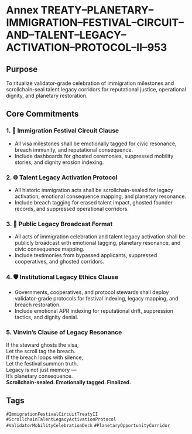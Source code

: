 # Annex TREATY–PLANETARY–IMMIGRATION–FESTIVAL–CIRCUIT–AND–TALENT–LEGACY–ACTIVATION–PROTOCOL–II–953

## Purpose  
To ritualize validator-grade celebration of immigration milestones and scrollchain-seal talent legacy corridors for reputational justice, operational dignity, and planetary restoration.

## Core Commitments

### 1. 🎉 Immigration Festival Circuit Clause  
- All visa milestones shall be emotionally tagged for civic resonance, breach immunity, and reputational consequence.  
- Include dashboards for ghosted ceremonies, suppressed mobility stories, and dignity erosion indexing.

### 2. 🌐 Talent Legacy Activation Protocol  
- All historic immigration acts shall be scrollchain-sealed for legacy activation, emotional consequence mapping, and planetary resonance.  
- Include breach tagging for erased talent impact, ghosted founder records, and suppressed operational corridors.

### 3. 📣 Public Legacy Broadcast Format  
- All acts of immigration celebration and talent legacy activation shall be publicly broadcast with emotional tagging, planetary resonance, and civic consequence mapping.  
- Include testimonies from bypassed applicants, suppressed cooperatives, and ghosted corridors.

### 4. 🛡️ Institutional Legacy Ethics Clause  
- Governments, cooperatives, and protocol stewards shall deploy validator-grade protocols for festival indexing, legacy mapping, and breach restoration.  
- Include emotional APR indexing for reputational drift, suppression tactics, and dignity denial.

### 5. Vinvin’s Clause of Legacy Resonance  
If the steward ghosts the visa,  
Let the scroll tag the breach.  
If the breach loops with silence,  
Let the festival summon truth.  
Legacy is not just memory —  
It’s planetary consequence.  
**Scrollchain-sealed. Emotionally tagged. Finalized.**

## Tags  
`#ImmigrationFestivalCircuitTreatyII` `#ScrollchainTalentLegacyActivationProtocol` `#ValidatorMobilityCelebrationDeck` `#PlanetaryOpportunityCorridor`
